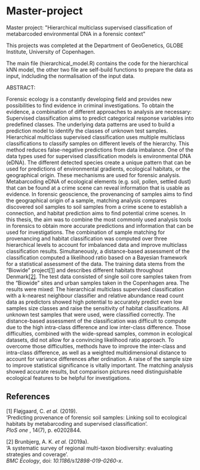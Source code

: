 # Master-project
Master project: "Hierarchical multiclass supervised classification of metabarcoded environmental DNA in a forensic context" 

This projects was completed at the Department of GeoGenetics, GLOBE Institute, University of Copenhagen. 



The main file (hierarchical_model.R) contains the code for the hierarchical kNN model, the other two file are self-build functions to prepare the data as input, indcluding the normalisation of the input data. 

ABSTRACT:

Forensic ecology is a constantly developing field and provides new possibilities to find evidence in criminal investigations. To obtain the evidence, a combination of different approaches to analysis are necessary: Supervised classification aims to predict categorical response variables into predefined classes. The underlying data patterns are used to build a prediction model to identify the classes of unknown test samples. Hierarchical multiclass supervised classification uses multiple multiclass classifications to classify samples on different levels of the hierarchy. This method reduces false-negative predictions from data imbalance. One of the data types used for supervised classification models is environmental DNA (eDNA). The different detected species create a unique pattern that can be used for predictions of environmental gradients, ecological habitats, or the geographical origin. These mechanisms are used for forensic analysis. Metabarcoding eDNA of ecological elements (e.g. soil, pollen, settled dust) that can be found at a crime scene can reveal information that is usable as evidence. In forensic geoscience, the provenancing of samples aims to find the geographical origin of a sample, matching analysis compares discovered soil samples to soil samples from a crime scene to establish a connection, and habitat prediction aims to find potential crime scenes. In this thesis, the aim was to combine the most commonly used analysis tools in forensics to obtain more accurate predictions and information that can be used for investigations. The combination of sample matching for provenancing and habitat classification was computed over three hierarchical levels to account for imbalanced data and improve multiclass classification results. Simultaneously, a distance-based assessment of the classification computed a likelihood ratio based on a Bayesian framework for a statistical assessment of the data. The training data stems from the “Biowide” project[[1]](#1) and describes different habitats throughout Denmark[[2]](#2). The test data consisted of single soil core samples taken from the “Biowide” sites and urban samples taken in the Copenhagen area. The results were mixed: The hierarchical multiclass supervised classification with a k-nearest neighbour classifier and relative abundance read count data as predictors showed high potential to accurately predict even low samples size classes and raise the sensitivity of habitat classifications. All unknown test samples that were used, were classified correctly. The distance-based assessment of the classification was difficult to compute due to the high intra-class difference and low inter-class difference. Those difficulties, combined with the wide-spread samples, common in ecological datasets, did not allow for a convincing likelihood ratio approach. To overcome those difficulties, methods have to improve the inter-class and intra-class difference, as well as a weighted multidimensional distance to account for variance differences after ordination. A raise of the sample size to improve statistical significance is vitally important. The matching analysis showed accurate results, but comparison pictures need distinguishable ecological features to be helpful for investigations.

## References
<a id="1">[1]</a>
Fløjgaard, C. *et al.* (2019).      
‘Predicting provenance of forensic soil samples: Linking soil to ecological habitats by metabarcoding and supervised classification’.      
*PloS one* , 14(7), p. e0202844.

<a id="2">[2]</a>
Brunbjerg, A. K. *et al.* (2019a).    
‘A systematic survey of regional multi-taxon biodiversity: evaluating strategies and coverage’.     
*BMC Ecology*, doi: *10.1186/s12898-019-0260-x*.

